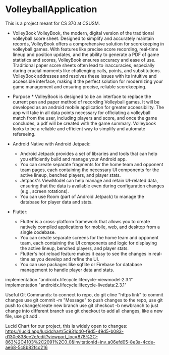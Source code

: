 # VolleyballApplication
This is a project meant for CS 370 at CSUSM. 

* VolleyBook
VolleyBook, the modern, digital version of the traditional volleyball score sheet. Designed to simplify and accurately maintain records, VolleyBook offers a comprehensive solution for scorekeeping in volleyball games. With features like precise score recording, real-time lineup and position updates, and the ability to generate a PDF of game statistics and scores, VolleyBook ensures accuracy and ease of use. Traditional paper score sheets often lead to inaccuracies, especially during crucial moments like challenging calls, points, and substitutions. VolleyBook addresses and resolves these issues with its intuitive and accessible interface, making it the perfect solution for modernizing your game management and ensuring precise, reliable scorekeeping.  

* Purpose
      * VolleyBook is designed to be an interface to replace the current pen and paper method of recording Volleyball games. It will be developed as an android mobile application for greater accessibility. The app will take in all data points necessary for officiating a volleyball match from the user, including players and score, and once the game concludes, a pdf will be created with the game summary. Volleybook looks to be a reliable and efficient way to simplify and automate refereeing.
     
* Android Native with Android Jetpack:
    * Android Jetpack provides a set of libraries and tools that can help you efficiently build and manage your Android app.
    * You can create separate fragments for the home team and opponent team pages, each containing the necessary UI components for the active lineup, benched players, and player stats.
    * Jetpack's ViewModel can help manage and retain UI-related data, ensuring that the data is available even during configuration changes (e.g., screen rotations).
    * You can use Room (part of Android Jetpack) to manage the database for player data and stats.
      
* Flutter:
    * Flutter is a cross-platform framework that allows you to create natively compiled applications for mobile, web, and desktop from a single codebase.
    * You can create separate screens for the home team and opponent team, each containing the UI components and logic for displaying the active lineup, benched players, and player stats.
    * Flutter's hot reload feature makes it easy to see the changes in real-time as you develop and refine the UI.
    * You can use packages like sqflite or Firebase for database management to handle player data and stats.
      

implementation "androidx.lifecycle:lifecycle-viewmodel:2.3.1"
implementation "androidx.lifecycle:lifecycle-livedata:2.3.1"


Useful Git Commands:
to connect to repo, do git cline "https link"
to commit changes use git commit -m "Message"
to push changes to the repo, use git push
to change/create new branch use git checkout -b newbranch
to just change into different branch use git checkout
to add all changes, like a new file, use git add . 

Lucid Chart for our project, this is widely open to changes: 
https://lucid.app/lucidchart/5c931c40-f9d5-49d5-b083-d130e838ee2e/edit?viewport_loc=878%2C-863%2C4103%2C2091%2C0_0&invitationId=inv_a06efd05-8e3a-4cde-ae68-5c8b82fcc216

